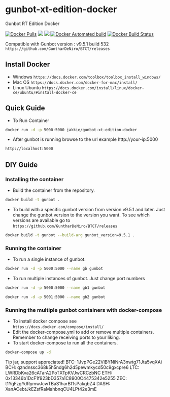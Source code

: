 # gunbot-xt-edition-docker

Gunbot RT Edition Docker

[![Docker Pulls](https://img.shields.io/docker/pulls/jakkie/gunbot-xt-edition-docker.svg)](https://hub.docker.com/r/jakkie/gunbot-xt-edition-docker/)
[![](https://images.microbadger.com/badges/image/jakkie/gunbot-xt-edition-docker.svg)](https://microbadger.com/images/jakkie/gunbot-xt-edition-docker "Get your own image badge on microbadger.com")
[![](https://images.microbadger.com/badges/version/jakkie/gunbot-xt-edition-docker.svg)](https://microbadger.com/images/jakkie/gunbot-xt-edition-docker "Get your own version badge on microbadger.com")
[![Docker Automated build](https://img.shields.io/docker/automated/jakkie/gunbot-xt-edition-docker.svg)](https://hub.docker.com/r/jakkie/gunbot-xt-edition-docker/)
[![Docker Build Status](https://img.shields.io/docker/build/jakkie/gunbot-xt-edition-docker.svg)](https://hub.docker.com/r/jakkie/gunbot-xt-edition-docker/)

Compatible with Gunbot version : v9.5.1 build 532
`https://github.com/GuntharDeNiro/BTCT/releases`

## Install Docker

- Windows `https://docs.docker.com/toolbox/toolbox_install_windows/`
- Mac OS `https://docs.docker.com/docker-for-mac/install/`
- Linux Ubuntu `https://docs.docker.com/install/linux/docker-ce/ubuntu/#install-docker-ce`

## Quick Guide

- To Run Container

```bash
docker run -d -p 5000:5000 jakkie/gunbot-xt-edition-docker
```

- After gunbot is running browse to the url example http://your-ip:5000

```bash
http://localhost:5000
```

## DIY Guide

### Installing the container

- Build the container from the repository.

```bash
docker build -t gunbot .
```

- To build with a specific gunbot version from version v9.5.1 and later. Just change the gunbot version to the version you want. To see which versions are available go to `https://github.com/GuntharDeNiro/BTCT/releases`

```bash
docker build -t gunbot --build-arg gunbot_version=9.5.1 .
```

### Running the container

- To run a single instance of gunbot.

```bash
docker run -d -p 5000:5000 --name gb gunbot
```

- To run multiple instances of gunbot. Just change port numbers

```bash
docker run -d -p 5000:5000 --name gb1 gunbot
```

```bash
docker run -d -p 5001:5000 --name gb2 gunbot
```

### Running the multiple gunbot containers with docker-compose

- To install docker compose see `https://docs.docker.com/compose/install/`
- Edit the docker-compose.yml to add or remove multiple containers. Remember to change receiving ports to your liking.
- To start docker-compose to run all the containers.

```bash
docker-compose up -d
```

Tip jar, support appreciated!
BTC: 1JvpPGe22ViBYNiNrA3nwtg71Jta5vqXAi
BCH: qzndnssc368k5h5ndg6h2d5pewmkycd50c9gxcpre6
LTC: LWRDbKva26cATarA2PoTXTpKVJwCRCzbNC
ETH: 0x13346b1DcF1f923bD357a1C8900C4475342e5255
ZEC: t1YgFzgYdRymwJcwTBaS1harBf1sPakgbZ4
DASH: XanACebtJkEZsfRaMahbnqCU4LPt42e3mE
